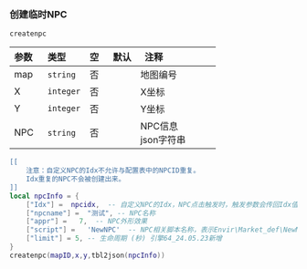 ### 创建临时NPC
`createnpc`

| 参数 | 类型      | 空   | 默认 | 注释                  |
| :--- | :-------- | :--- | ---- | --------------------- |
| map  | `string`  | 否   |      | 地图编号              |
| X    | `integer` | 否   |      | X坐标                 |
| Y    | `integer` | 否   |      | Y坐标                 |
| NPC  | `string`  | 否   |      | NPC信息<br>json字符串 |

```lua
[[
    注意：自定义NPC的Idx不允许与配置表中的NPCID重复。
    Idx重复的NPC不会被创建出来。
]]
local npcInfo = {
    ["Idx"] =  npcidx,  -- 自定义NPC的Idx，NPC点击触发时，触发参数会传回Idx值
    ["npcname"] =  "测试", -- NPC名称
    ["appr"] =   7,  -- NPC外形效果
    ["script"] =   'NewNPC'  -- NPC相关脚本名称，表示Envir\Market_def\NewNPC.txt
    ["limit"] = 5, -- 生命周期 (秒) 引擎64_24.05.23新增
}
createnpc(mapID,x,y,tbl2json(npcInfo))

```

